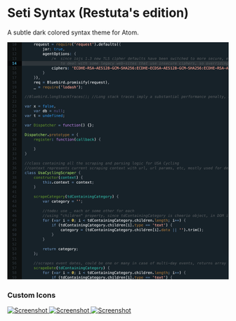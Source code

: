 # Seti Syntax (Restuta's edition)


A subtle dark colored syntax theme for Atom.

![Screenshot](https://github.com/restuta/seti-syntax/raw/master/screenshot.png)


### Custom Icons
[ ![Screenshot](https://github.com/jesseweed/seti-syntax/raw/master/_icons/circular/circular-128x128.png) ](_icons/circular/)
[ ![Screenshot](https://github.com/jesseweed/seti-syntax/raw/master/_icons/rounded/rounded-128x128.png) ](_icons/rounded/)
[ ![Screenshot](https://github.com/jesseweed/seti-syntax/raw/master/_icons/squared/squared-128x128.png) ](_icons/squared/)
